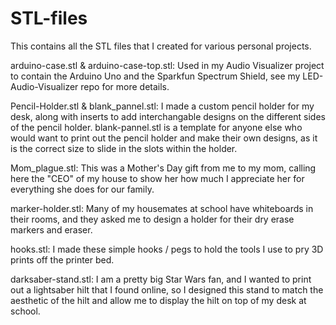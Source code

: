 # STL-files
This contains all the STL files that I created for various personal projects.

arduino-case.stl & arduino-case-top.stl: Used in my Audio Visualizer project to contain the
                                         Arduino Uno and the Sparkfun Spectrum Shield, see my
                                         LED-Audio-Visualizer repo for more details.

Pencil-Holder.stl & blank_pannel.stl: I made a custom pencil holder for my desk, along with 
                                      inserts to add interchangable designs on the different 
                                      sides of the pencil holder. blank-pannel.stl is a template
                                      for anyone else who would want to print out the pencil 
                                      holder and make their own designs, as it is the correct size
                                      to slide in the slots within the holder.

Mom_plague.stl: This was a Mother's Day gift from me to my mom, calling here the "CEO" of my house
                to show her how much I appreciate her for everything she does for our family.

marker-holder.stl: Many of my housemates at school have whiteboards in their rooms, and they asked 
                   me to design a holder for their dry erase markers and eraser.
                   
hooks.stl: I made these simple hooks / pegs to hold the tools I use to pry 3D prints off the 
           printer bed.
           
darksaber-stand.stl: I am a pretty big Star Wars fan, and I wanted to print out a lightsaber hilt
                     that I found online, so I designed this stand to match the aesthetic of the
                     hilt and allow me to display the hilt on top of my desk at school.

